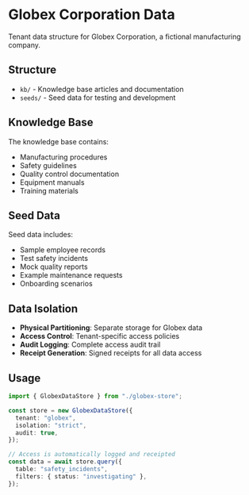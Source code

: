 # Globex Corporation Data

Tenant data structure for Globex Corporation, a fictional manufacturing company.

## Structure

- `kb/` - Knowledge base articles and documentation
- `seeds/` - Seed data for testing and development

## Knowledge Base

The knowledge base contains:

- Manufacturing procedures
- Safety guidelines
- Quality control documentation
- Equipment manuals
- Training materials

## Seed Data

Seed data includes:

- Sample employee records
- Test safety incidents
- Mock quality reports
- Example maintenance requests
- Onboarding scenarios

## Data Isolation

- **Physical Partitioning**: Separate storage for Globex data
- **Access Control**: Tenant-specific access policies
- **Audit Logging**: Complete access audit trail
- **Receipt Generation**: Signed receipts for all data access

## Usage

```typescript
import { GlobexDataStore } from "./globex-store";

const store = new GlobexDataStore({
  tenant: "globex",
  isolation: "strict",
  audit: true,
});

// Access is automatically logged and receipted
const data = await store.query({
  table: "safety_incidents",
  filters: { status: "investigating" },
});
```
